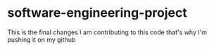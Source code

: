 # software-engineering-project
This is the final changes I am contributing to this code that's why I'm pushing it on my github
